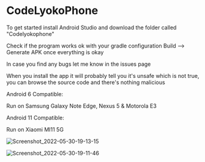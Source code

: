 # CodeLyokoPhone
To get started install Android Studio and download the folder called "Codelyokophone"

Check if the program works ok with your gradle configuration
Build --> Generate APK once everything is okay

In case you find any bugs let me know in the issues page

When you install the app it will probably tell you it's unsafe which is not true, you can browse the source code and there's nothing malicious

Android 6 Compatible:

Run on Samsung Galaxy Note Edge, Nexus 5 & Motorola E3

Android 11 Compatible:

Run on Xiaomi MI11 5G

![Screenshot_2022-05-30-19-13-15](https://user-images.githubusercontent.com/49490716/171036976-54369ab8-9348-41e3-8411-ec8bde54c6c6.jpg)

![Screenshot_2022-05-30-19-11-46](https://user-images.githubusercontent.com/49490716/171036822-2b7b2194-eb60-43b2-bc95-5b94850816f4.jpg)

